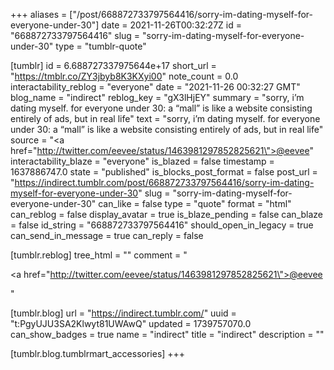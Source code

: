 +++
aliases = ["/post/668872733797564416/sorry-im-dating-myself-for-everyone-under-30"]
date = 2021-11-26T00:32:27Z
id = "668872733797564416"
slug = "sorry-im-dating-myself-for-everyone-under-30"
type = "tumblr-quote"

[tumblr]
id = 6.688727337975644e+17
short_url = "https://tmblr.co/ZY3jbyb8K3KXyi00"
note_count = 0.0
interactability_reblog = "everyone"
date = "2021-11-26 00:32:27 GMT"
blog_name = "indirect"
reblog_key = "gX3lHjEY"
summary = "sorry, i’m dating myself.  for everyone under 30: a “mall” is like a website consisting entirely of ads, but in real life"
text = "sorry, i&rsquo;m dating myself.  for everyone under 30: a &ldquo;mall&rdquo; is like a website consisting entirely of ads, but in real life"
source = "<a href=\"http://twitter.com/eevee/status/1463981297852825621\">@eevee</a>"
interactability_blaze = "everyone"
is_blazed = false
timestamp = 1637886747.0
state = "published"
is_blocks_post_format = false
post_url = "https://indirect.tumblr.com/post/668872733797564416/sorry-im-dating-myself-for-everyone-under-30"
slug = "sorry-im-dating-myself-for-everyone-under-30"
can_like = false
type = "quote"
format = "html"
can_reblog = false
display_avatar = true
is_blaze_pending = false
can_blaze = false
id_string = "668872733797564416"
should_open_in_legacy = true
can_send_in_message = true
can_reply = false

[tumblr.reblog]
tree_html = ""
comment = "<p><a href=\"http://twitter.com/eevee/status/1463981297852825621\">@eevee</a></p>"

[tumblr.blog]
url = "https://indirect.tumblr.com/"
uuid = "t:PgyUJU3SA2Klwyt81UWAwQ"
updated = 1739757070.0
can_show_badges = true
name = "indirect"
title = "indirect"
description = ""

[tumblr.blog.tumblrmart_accessories]
+++
